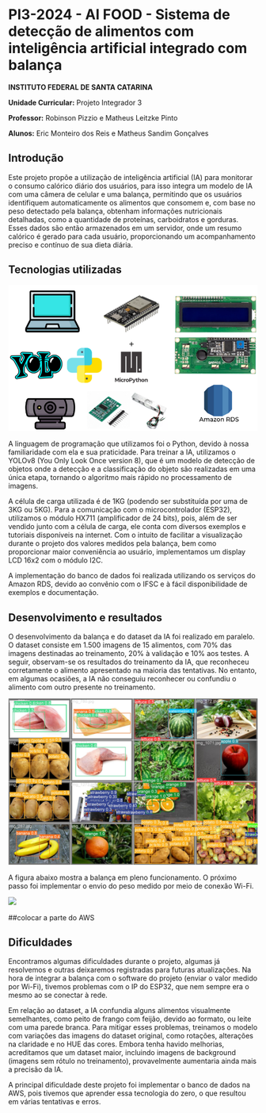 # PI3-2024 - AI FOOD -  Sistema de detecção de alimentos com inteligência artificial integrado com balança

**INSTITUTO FEDERAL DE SANTA CATARINA**

**Unidade Curricular:**  Projeto Integrador 3 

**Professor:**  Robinson Pizzio e Matheus Leitzke Pinto 

**Alunos:**  Eric Monteiro dos Reis e Matheus Sandim Gonçalves
  
## Introdução
Este projeto propõe a utilização de inteligência artificial (IA) para monitorar o consumo calórico diário dos usuários, para isso integra um modelo de IA com uma câmera de celular e uma balança, permitindo que os usuários identifiquem automaticamente os alimentos que consomem e, com base no peso detectado pela balança, obtenham informações nutricionais detalhadas, como a quantidade de proteínas, carboidratos e gorduras. Esses dados são então armazenados em um servidor, onde um resumo calórico é gerado para cada usuário, proporcionando um acompanhamento preciso e contínuo de sua dieta diária.

## Tecnologias utilizadas

![](https://github.com/suzuki1994/PI3-2024/blob/main/Figuras/Tecnologias%20do%20projeto%20.png)

A linguagem de programação que utilizamos foi o Python, devido à nossa familiaridade com ela e sua praticidade. Para treinar a IA, utilizamos o YOLOv8 (You Only Look Once version 8), que é um modelo de detecção de objetos onde a detecção e a classificação do objeto são realizadas em uma única etapa, tornando o algoritmo mais rápido no processamento de imagens.

A célula de carga utilizada é de 1KG (podendo ser substituída por uma de 3KG ou 5KG). Para a comunicação com o microcontrolador (ESP32), utilizamos o módulo HX711 (amplificador de 24 bits), pois, além de ser vendido junto com a célula de carga, ele conta com diversos exemplos e tutoriais disponíveis na internet. Com o intuito de facilitar a visualização durante o projeto dos valores medidos pela balança, bem como proporcionar maior conveniência ao usuário, implementamos um display LCD 16x2 com o módulo I2C.

A implementação do banco de dados foi realizada utilizando os serviços do Amazon RDS, devido ao convênio com o IFSC e à fácil disponibilidade de exemplos e documentação.

## Desenvolvimento e resultados
O desenvolvimento da balança e do dataset da IA foi realizado em paralelo. O dataset consiste em 1.500 imagens de 15 alimentos, com 70% das imagens destinadas ao treinamento, 20% à validação e 10% aos testes. A seguir, observam-se os resultados do treinamento da IA, que reconheceu corretamente o alimento apresentado na maioria das tentativas. No entanto, em algumas ocasiões, a IA não conseguiu reconhecer ou confundiu o alimento com outro presente no treinamento.

![](https://github.com/suzuki1994/PI3-2024/blob/main/Figuras/resultado.jpg)

A figura abaixo mostra a balança em pleno funcionamento. O próximo passo foi implementar o envio do peso medido por meio de conexão Wi-Fi.

![](https://github.com/suzuki1994/PI3-2024/blob/main/Figuras/Balan%C3%A7a%20funcionando.png)


##colocar a parte do AWS


## Dificuldades 
Encontramos algumas dificuldades durante o projeto, algumas já resolvemos e outras deixaremos registradas para futuras atualizações. Na hora de integrar a balança com o software do projeto (enviar o valor medido por Wi-Fi), tivemos problemas com o IP do ESP32, que nem sempre era o mesmo ao se conectar à rede.

Em relação ao dataset, a IA confundia alguns alimentos visualmente semelhantes, como peito de frango com feijão, devido ao formato, ou leite com uma parede branca. Para mitigar esses problemas, treinamos o modelo com variações das imagens do dataset original, como rotações, alterações na claridade e no HUE das cores. Embora tenha havido melhorias, acreditamos que um dataset maior, incluindo imagens de background (imagens sem rótulo no treinamento), provavelmente aumentaria ainda mais a precisão da IA.

A principal dificuldade deste projeto foi implementar o banco de dados na AWS, pois tivemos que aprender essa tecnologia do zero, o que resultou em várias tentativas e erros.
